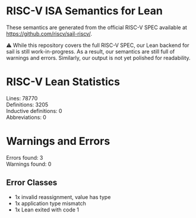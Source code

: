 # RISC-V ISA Semantics for Lean

These semantics are generated from the official RISC-V SPEC available at
https://github.com/riscv/sail-riscv/.

⚠️ While this repository covers the full RISC-V SPEC, our Lean backend for sail
is still work-in-progress. As a result, our semantics are still full of warnings
and errors. Similarly, our output is not yet polished for readability.
# RISC-V Lean Statistics

Lines: 78770  
Definitions: 3205  
Inductive definitions: 0  
Abbreviations: 0  

# Warnings and Errors

Errors found: 3  
Warnings found: 0  

## Error Classes

- 1x invalid reassignment, value has type
- 1x application type mismatch
- 1x Lean exited with code 1
